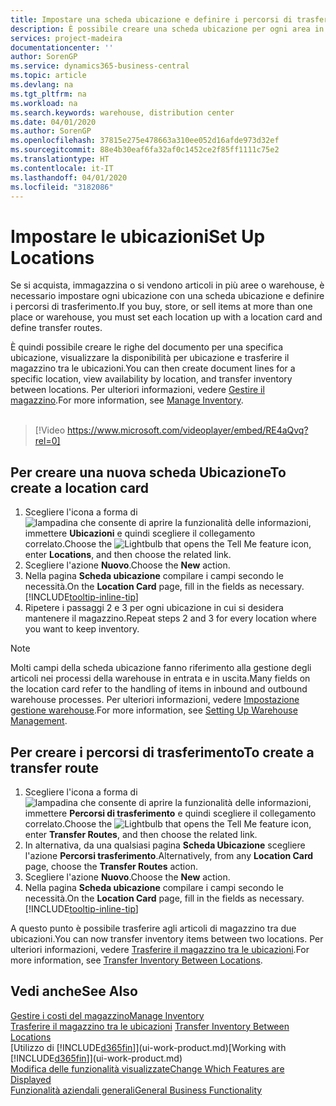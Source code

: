 ```yaml
---
title: Impostare una scheda ubicazione e definire i percorsi di trasferimento | Documenti Microsoft
description: È possibile creare una scheda ubicazione per ogni area in cui vengono immagazzinati gli articoli in magazzino, ad esempio warehouse o centro di distribuzione, per impostare percorsi per il trasferimento degli articoli tra le ubicazioni.
services: project-madeira
documentationcenter: ''
author: SorenGP
ms.service: dynamics365-business-central
ms.topic: article
ms.devlang: na
ms.tgt_pltfrm: na
ms.workload: na
ms.search.keywords: warehouse, distribution center
ms.date: 04/01/2020
ms.author: SorenGP
ms.openlocfilehash: 37815e275e478663a310ee052d16afde973d32ef
ms.sourcegitcommit: 88e4b30eaf6fa32af0c1452ce2f85ff1111c75e2
ms.translationtype: HT
ms.contentlocale: it-IT
ms.lasthandoff: 04/01/2020
ms.locfileid: "3182086"
---
```

# <a name="set-up-locations"></a><span data-ttu-id="62091-103">Impostare le ubicazioni</span><span class="sxs-lookup"><span data-stu-id="62091-103">Set Up Locations</span></span>
<span data-ttu-id="62091-104">Se si acquista, immagazzina o si vendono articoli in più aree o warehouse, è necessario impostare ogni ubicazione con una scheda ubicazione e definire i percorsi di trasferimento.</span><span class="sxs-lookup"><span data-stu-id="62091-104">If you buy, store, or sell items at more than one place or warehouse, you must set each location up with a location card and define transfer routes.</span></span>

<span data-ttu-id="62091-105">È quindi possibile creare le righe del documento per una specifica ubicazione, visualizzare la disponibilità per ubicazione e trasferire il magazzino tra le ubicazioni.</span><span class="sxs-lookup"><span data-stu-id="62091-105">You can then create document lines for a specific location, view availability by location, and transfer inventory between locations.</span></span> <span data-ttu-id="62091-106">Per ulteriori informazioni, vedere [Gestire il magazzino](inventory-manage-inventory.md).</span><span class="sxs-lookup"><span data-stu-id="62091-106">For more information, see [Manage Inventory](inventory-manage-inventory.md).</span></span>
<br><br>  
  
> [!Video https://www.microsoft.com/videoplayer/embed/RE4aQvq?rel=0]

## <a name="to-create-a-location-card"></a><span data-ttu-id="62091-107">Per creare una nuova scheda Ubicazione</span><span class="sxs-lookup"><span data-stu-id="62091-107">To create a location card</span></span>
1. <span data-ttu-id="62091-108">Scegliere l'icona a forma di ![lampadina che consente di aprire la funzionalità delle informazioni](media/ui-search/search_small.png "Informazioni sull'operazione che si desidera eseguire"), immettere **Ubicazioni** e quindi scegliere il collegamento correlato.</span><span class="sxs-lookup"><span data-stu-id="62091-108">Choose the ![Lightbulb that opens the Tell Me feature](media/ui-search/search_small.png "Tell me what you want to do") icon, enter **Locations**, and then choose the related link.</span></span>
2. <span data-ttu-id="62091-109">Scegliere l'azione **Nuovo**.</span><span class="sxs-lookup"><span data-stu-id="62091-109">Choose the **New** action.</span></span>
3. <span data-ttu-id="62091-110">Nella pagina **Scheda ubicazione** compilare i campi secondo le necessità.</span><span class="sxs-lookup"><span data-stu-id="62091-110">On the **Location Card** page, fill in the fields as necessary.</span></span> [!INCLUDE[tooltip-inline-tip](includes/tooltip-inline-tip_md.md)]
4. <span data-ttu-id="62091-111">Ripetere i passaggi 2 e 3 per ogni ubicazione in cui si desidera mantenere il magazzino.</span><span class="sxs-lookup"><span data-stu-id="62091-111">Repeat steps 2 and 3 for every location where you want to keep inventory.</span></span>

> [!NOTE]  
> <span data-ttu-id="62091-112">Molti campi della scheda ubicazione fanno riferimento alla gestione degli articoli nei processi della warehouse in entrata e in uscita.</span><span class="sxs-lookup"><span data-stu-id="62091-112">Many fields on the location card refer to the handling of items in inbound and outbound warehouse processes.</span></span> <span data-ttu-id="62091-113">Per ulteriori informazioni, vedere [Impostazione gestione warehouse](warehouse-setup-warehouse.md).</span><span class="sxs-lookup"><span data-stu-id="62091-113">For more information, see [Setting Up Warehouse Management](warehouse-setup-warehouse.md).</span></span>

## <a name="to-create-a-transfer-route"></a><span data-ttu-id="62091-114">Per creare i percorsi di trasferimento</span><span class="sxs-lookup"><span data-stu-id="62091-114">To create a transfer route</span></span>
1. <span data-ttu-id="62091-115">Scegliere l'icona a forma di ![lampadina che consente di aprire la funzionalità delle informazioni](media/ui-search/search_small.png "Informazioni sull'operazione che si desidera eseguire"), immettere **Percorsi di trasferimento** e quindi scegliere il collegamento correlato.</span><span class="sxs-lookup"><span data-stu-id="62091-115">Choose the ![Lightbulb that opens the Tell Me feature](media/ui-search/search_small.png "Tell me what you want to do") icon, enter **Transfer Routes**, and then choose the related link.</span></span>
2. <span data-ttu-id="62091-116">In alternativa, da una qualsiasi pagina **Scheda Ubicazione** scegliere l'azione **Percorsi trasferimento**.</span><span class="sxs-lookup"><span data-stu-id="62091-116">Alternatively, from any **Location Card** page, choose the **Transfer Routes** action.</span></span>
3. <span data-ttu-id="62091-117">Scegliere l'azione **Nuovo**.</span><span class="sxs-lookup"><span data-stu-id="62091-117">Choose the **New** action.</span></span>
4. <span data-ttu-id="62091-118">Nella pagina **Scheda ubicazione** compilare i campi secondo le necessità.</span><span class="sxs-lookup"><span data-stu-id="62091-118">On the **Location Card** page, fill in the fields as necessary.</span></span> [!INCLUDE[tooltip-inline-tip](includes/tooltip-inline-tip_md.md)]

<span data-ttu-id="62091-119">A questo punto è possibile trasferire agli articoli di magazzino tra due ubicazioni.</span><span class="sxs-lookup"><span data-stu-id="62091-119">You can now transfer inventory items between two locations.</span></span> <span data-ttu-id="62091-120">Per ulteriori informazioni, vedere [Trasferire il magazzino tra le ubicazioni](inventory-how-transfer-between-locations.md).</span><span class="sxs-lookup"><span data-stu-id="62091-120">For more information, see [Transfer Inventory Between Locations](inventory-how-transfer-between-locations.md).</span></span>    

## <a name="see-also"></a><span data-ttu-id="62091-121">Vedi anche</span><span class="sxs-lookup"><span data-stu-id="62091-121">See Also</span></span>
[<span data-ttu-id="62091-122">Gestire i costi del magazzino</span><span class="sxs-lookup"><span data-stu-id="62091-122">Manage Inventory</span></span>](inventory-manage-inventory.md)  
<span data-ttu-id="62091-123">[Trasferire il magazzino tra le ubicazioni](inventory-how-transfer-between-locations.md)  </span><span class="sxs-lookup"><span data-stu-id="62091-123">[Transfer Inventory Between Locations](inventory-how-transfer-between-locations.md)  </span></span>  
<span data-ttu-id="62091-124">[Utilizzo di [!INCLUDE[d365fin](includes/d365fin_md.md)]](ui-work-product.md)</span><span class="sxs-lookup"><span data-stu-id="62091-124">[Working with [!INCLUDE[d365fin](includes/d365fin_md.md)]](ui-work-product.md)</span></span>  
[<span data-ttu-id="62091-125">Modifica delle funzionalità visualizzate</span><span class="sxs-lookup"><span data-stu-id="62091-125">Change Which Features are Displayed</span></span>](ui-experiences.md)  
[<span data-ttu-id="62091-126">Funzionalità aziendali generali</span><span class="sxs-lookup"><span data-stu-id="62091-126">General Business Functionality</span></span>](ui-across-business-areas.md)
